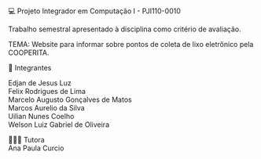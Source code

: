 💻 Projeto Integrador em Computação I - PJI110-0010 

Trabalho semestral apresentado à disciplina como critério de avaliação.

TEMA: Website para informar sobre pontos de coleta de lixo eletrônico pela COOPERITA.

🔖 Integrantes

Edjan de Jesus Luz<br/>
Felix Rodrigues de Lima<br/>
Marcelo Augusto Gonçalves de Matos <br/>
Marcos Aurelio da Silva<br/>
Uilian Nunes Coelho<br/>
Welson Luiz Gabriel de Oliveira<br/>

👩🏻‍💼 Tutora<br/>
Ana Paula Curcio


